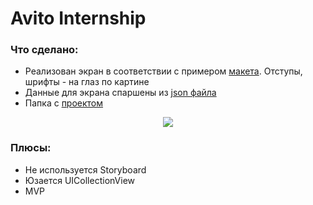 # Avito Internship

### Что сделано:
- Реализован экран в соответствии с примером [макета](https://github.com/avito-tech/internship/blob/main/screen.png). Отступы, шрифты - на глаз по картине
- Данные для экрана спаршены из [json файла](https://github.com/avito-tech/internship/blob/main/result.json)
- Папка с [проектом](https://github.com/timoninas/avito-internship/tree/master/avito-internship)

<p align="center">
  <img class = "internship" src = "https://github.com/timoninas/avito-internship/blob/develop/gif/avito-gif.gif" >
</p>

### Плюсы:
+ Не используется Storyboard
+ Юзается UICollectionView
+ MVP 
